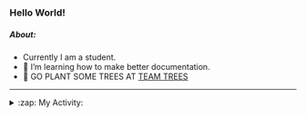 ### Hello World!

##### About:
- Currently I am a student.
- 🌱 I’m learning how to make better documentation.
- 🌱 GO PLANT SOME TREES AT [TEAM TREES](https://teamtrees.org/)

---
<details>
  <summary>:zap: My Activity:</summary>
  
<!--START_SECTION:waka-->
![Code Time](http://img.shields.io/badge/Code%20Time-1%2C068%20hrs%2048%20mins-blue)

**I'm a Night 🦉** 

```text
🌞 Morning                1710 commits        ███░░░░░░░░░░░░░░░░░░░░░░   10.25 % 
🌆 Daytime                5220 commits        ████████░░░░░░░░░░░░░░░░░   31.29 % 
🌃 Evening                4958 commits        ███████░░░░░░░░░░░░░░░░░░   29.72 % 
🌙 Night                  4793 commits        ███████░░░░░░░░░░░░░░░░░░   28.73 % 
```
📅 **I'm Most Productive on Wednesday** 

```text
Monday                   2413 commits        ████░░░░░░░░░░░░░░░░░░░░░   14.47 % 
Tuesday                  2080 commits        ███░░░░░░░░░░░░░░░░░░░░░░   12.47 % 
Wednesday                3808 commits        ██████░░░░░░░░░░░░░░░░░░░   22.83 % 
Thursday                 2433 commits        ████░░░░░░░░░░░░░░░░░░░░░   14.59 % 
Friday                   1650 commits        ██░░░░░░░░░░░░░░░░░░░░░░░   09.89 % 
Saturday                 1505 commits        ██░░░░░░░░░░░░░░░░░░░░░░░   09.02 % 
Sunday                   2792 commits        ████░░░░░░░░░░░░░░░░░░░░░   16.74 % 
```


📊 **This Week I Spent My Time On** 

```text
🔥 Editors: 
VS Code                  4 hrs 49 mins       █████████████████████████   100.00 % 

🐱‍💻 Projects: 
praise                   2 hrs 17 mins       ████████████░░░░░░░░░░░░░   47.55 % 
gdsc-next-weather-app    1 hr 25 mins        ███████░░░░░░░░░░░░░░░░░░   29.40 % 
CSF22                    1 hr 6 mins         ██████░░░░░░░░░░░░░░░░░░░   23.05 % 
```


 Last Updated on 21/03/2023 13:05:38 UTC
<!--END_SECTION:waka-->
</details>
